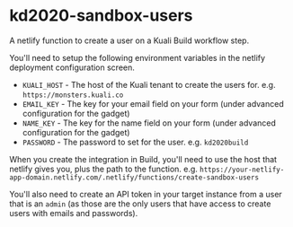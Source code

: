 # kd2020-sandbox-users

A netlify function to create a user on a Kuali Build workflow step.

You'll need to setup the following environment variables in the netlify
deployment configuration screen.

- `KUALI_HOST` - The host of the Kuali tenant to create the users for. e.g. `https://monsters.kuali.co`
- `EMAIL_KEY` - The key for your email field on your form (under advanced configuration for the gadget)
- `NAME_KEY` - The key for the name field on your form (under advanced configuration for the gadget)
- `PASSWORD` - The password to set for the user. e.g. `kd2020build`

When you create the integration in Build, you'll need to use the host that
netlify gives you, plus the path to the function. e.g. `https://your-netlify-app-domain.netlify.com/.netlify/functions/create-sandbox-users`

You'll also need to create an API token in your target instance from a user
that is an `admin` (as those are the only users that have access to create users
with emails and passwords).
